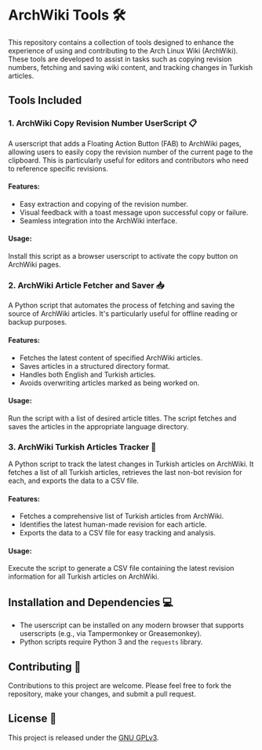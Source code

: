 # ArchWiki Tools 🛠

This repository contains a collection of tools designed to enhance the experience of using and contributing to the Arch Linux Wiki (ArchWiki). These tools are developed to assist in tasks such as copying revision numbers, fetching and saving wiki content, and tracking changes in Turkish articles.

## Tools Included

### 1. ArchWiki Copy Revision Number UserScript 📋

A userscript that adds a Floating Action Button (FAB) to ArchWiki pages, allowing users to easily copy the revision number of the current page to the clipboard. This is particularly useful for editors and contributors who need to reference specific revisions.

#### Features:

- Easy extraction and copying of the revision number.
- Visual feedback with a toast message upon successful copy or failure.
- Seamless integration into the ArchWiki interface.

#### Usage:

Install this script as a browser userscript to activate the copy button on ArchWiki pages.

### 2. ArchWiki Article Fetcher and Saver 📥

A Python script that automates the process of fetching and saving the source of ArchWiki articles. It's particularly useful for offline reading or backup purposes.

#### Features:

- Fetches the latest content of specified ArchWiki articles.
- Saves articles in a structured directory format.
- Handles both English and Turkish articles.
- Avoids overwriting articles marked as being worked on.

#### Usage:

Run the script with a list of desired article titles. The script fetches and saves the articles in the appropriate language directory.

### 3. ArchWiki Turkish Articles Tracker 🔎

A Python script to track the latest changes in Turkish articles on ArchWiki. It fetches a list of all Turkish articles, retrieves the last non-bot revision for each, and exports the data to a CSV file.

#### Features:

- Fetches a comprehensive list of Turkish articles from ArchWiki.
- Identifies the latest human-made revision for each article.
- Exports the data to a CSV file for easy tracking and analysis.

#### Usage:

Execute the script to generate a CSV file containing the latest revision information for all Turkish articles on ArchWiki.

## Installation and Dependencies 💻

- The userscript can be installed on any modern browser that supports userscripts (e.g., via Tampermonkey or Greasemonkey).
- Python scripts require Python 3 and the `requests` library.

## Contributing 🤝

Contributions to this project are welcome. Please feel free to fork the repository, make your changes, and submit a pull request.

## License 📄

This project is released under the [GNU GPLv3](LICENSE).

